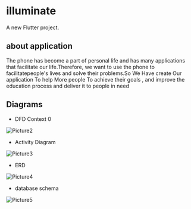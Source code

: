 # illuminate

A new Flutter project.

## about application

The phone has become a part of personal life and has many applications that facilitate our life.Therefore, we want to use the phone to facilitatepeople's lives and solve their problems.So We Have create Our application To help More people To achieve their goals , and improve the education process and deliver it to people in need

## Diagrams

- DFD Context 0

![Picture2](https://user-images.githubusercontent.com/61250075/187110373-77cb2b0a-4e12-4c04-81bc-2677370e4488.png)

- Activity Diagram

![Picture3](https://user-images.githubusercontent.com/61250075/187110584-ce007152-4624-41ba-8cf2-f7f7696cb53f.png)

- ERD

![Picture4](https://user-images.githubusercontent.com/61250075/187110801-c7654e0b-a4f2-4688-8ef3-012c79c1fe67.png)

- database schema

![Picture5](https://user-images.githubusercontent.com/61250075/187111022-17509b2b-3b4d-4620-87e4-9f8fedd2bf78.png)
